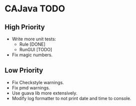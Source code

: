 CAJava TODO
===========

High Priority
-------------

* Write more unit tests:
    * Rule [DONE]
    * RunGUI [TODO]
* Fix magic numbers.

Low Priority
------------

* Fix Checkstyle warnings.
* Fix pmd warnings.
* Use guava lib more extensively.
* Modify log formatter to not print date and time to console.
